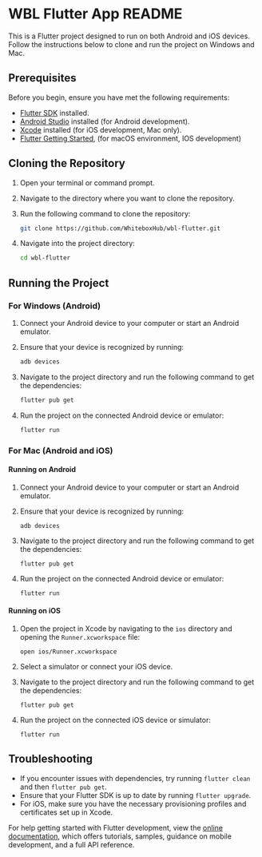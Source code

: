 # WBL Flutter App README

This is a Flutter project designed to run on both Android and iOS devices. Follow the instructions below to clone and run the project on Windows and Mac.

## Prerequisites

Before you begin, ensure you have met the following requirements:

- [Flutter SDK](https://flutter.dev/docs/get-started/install) installed.
- [Android Studio](https://developer.android.com/studio) installed (for Android development).
- [Xcode](https://developer.apple.com/xcode/) installed (for iOS development, Mac only).
- [Flutter Getting Started](https://docs.flutter.dev/get-started/install/macos/mobile-ios), (for macOS environment, IOS development)

## Cloning the Repository

1. Open your terminal or command prompt.
2. Navigate to the directory where you want to clone the repository.
3. Run the following command to clone the repository:

   ```sh
   git clone https://github.com/WhiteboxHub/wbl-flutter.git
   ```

4. Navigate into the project directory:

   ```sh
   cd wbl-flutter
   ```

## Running the Project

### For Windows (Android)

1. Connect your Android device to your computer or start an Android emulator.
2. Ensure that your device is recognized by running:

   ```sh
   adb devices
   ```

3. Navigate to the project directory and run the following command to get the dependencies:

   ```sh
   flutter pub get
   ```

4. Run the project on the connected Android device or emulator:

   ```sh
   flutter run
   ```

### For Mac (Android and iOS)

#### Running on Android

1. Connect your Android device to your computer or start an Android emulator.
2. Ensure that your device is recognized by running:

   ```
   adb devices
   ```

3. Navigate to the project directory and run the following command to get the dependencies:

   ```
   flutter pub get
   ```

4. Run the project on the connected Android device or emulator:

   ```
   flutter run
   ```

#### Running on iOS

1. Open the project in Xcode by navigating to the `ios` directory and opening the `Runner.xcworkspace` file:

   ```
   open ios/Runner.xcworkspace
   ```

2. Select a simulator or connect your iOS device.
3. Navigate to the project directory and run the following command to get the dependencies:

   ```
   flutter pub get
   ```

4. Run the project on the connected iOS device or simulator:

   ```
   flutter run
   ```

## Troubleshooting

- If you encounter issues with dependencies, try running `flutter clean` and then `flutter pub get`.
- Ensure that your Flutter SDK is up to date by running `flutter upgrade`.
- For iOS, make sure you have the necessary provisioning profiles and certificates set up in Xcode.

For help getting started with Flutter development, view the
[online documentation](https://docs.flutter.dev/), which offers tutorials,
samples, guidance on mobile development, and a full API reference.
